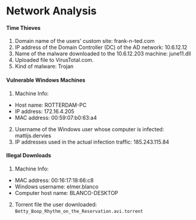 # Network Analysis
#### Time Thieves
1. Domain name of the users' custom site: frank-n-ted.com
2. IP address of the Domain Controller (DC) of the AD network: 10.6.12.12
3. Name of the malware downloaded to the 10.6.12.203 machine: june11.dll
4. Uploaded file to VirusTotal.com.
5. Kind of malware: Trojan

#### Vulnerable Windows Machines
1. Machine Info:
  - Host name: ROTTERDAM-PC
  - IP address: 172.16.4.205
  - MAC address: 00:59:07:b0:63:a4
2. Username of the Windows user whose computer is infected: mattijs.dervies
3. IP addresses used in the actual infection traffic: 185.243.115.84
 
#### Illegal Downloads

1. Machine Info:
  - MAC address: 00:16:17:18:66:c8
  - Windows username: elmer.blanco
  - Computer host name: BLANCO-DESKTOP
2. Torrent file the user downloaded: `Betty_Boop_Rhythm_on_the_Reservation.avi.torrent`
